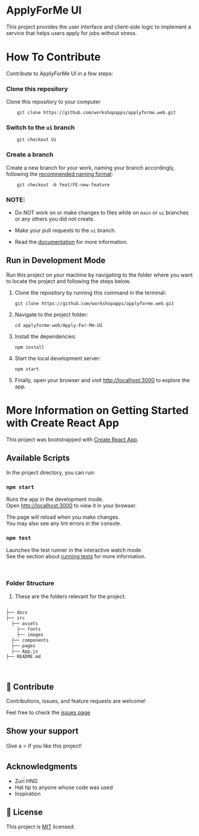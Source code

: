 # ApplyForMe UI

This project provides the user interface and client-side logic to implement a service that helps users apply for jobs without stress.

# How To Contribute

Contribute to ApplyForMe UI in a few steps:

### Clone this repository

Clone this repository to your computer

    	git clone https://github.com/workshopapps/applyforme.web.git

### Switch to the `ui` branch

    	git checkout Ui

### Create a branch

Create a new branch for your work, naming your branch accordingly, following the [recommended naming format](#):

    	git checkout -b feat/FE-new-feature

### NOTE:

- Do NOT work on or make changes to files while on `main` or `ui` branches or any others you did not create.

- Make your pull requests to the `ui` branch.

- Read the [documentation](./docs/CONTRIBUTING.md) for more information.

## Run in Development Mode

Run this project on your machine by navigating to the folder where you want to locate the project and following the steps below.

1.  Clone the repository by running this command in the terminal:

        git clone https://github.com/workshopapps/applyforme.web.git

2.  Navigate to the project folder:

        cd applyforme.web/Apply-For-Me-UI

3.  Install the dependencies:

        npm install

4.  Start the local development server:

        npm start

5.  Finally, open your browser and visit [http://localhost:3000](http://localhost:3000) to explore the app.

# More Information on Getting Started with Create React App

This project was bootstrapped with [Create React App](https://github.com/facebook/create-react-app).

## Available Scripts

In the project directory, you can run:

### `npm start`

Runs the app in the development mode.\
Open [http://localhost:3000](http://localhost:3000) to view it in your browser.

The page will reload when you make changes.\
You may also see any lint errors in the console.

### `npm test`

Launches the test runner in the interactive watch mode.\
See the section about [running tests](https://facebook.github.io/create-react-app/docs/running-tests) for more information.

<br>

### Folder Structure

1. These are the folders relevant for the project:

```bash
.
├── docs
├── src
  ├── assets
    ├── fonts
    ├── images
  ├── components
  ├── pages
  ├── App.js
├── README.md

```

<br >

## 🤝 Contribute

Contributions, issues, and feature requests are welcome!

Feel free to check the [issues page](https://github.com/workshopapps/applyforme.web.git/issues)

## Show your support

Give a ⭐️ if you like this project!

## Acknowledgments

- Zuri HNG
- Hat tip to anyone whose code was used
- Inspiration

## 📝 License

This project is [MIT](./MIT.md) licensed.
